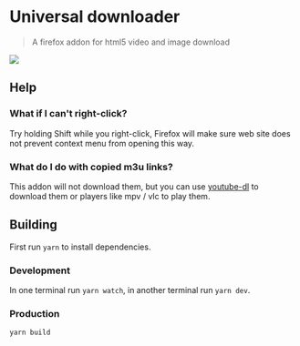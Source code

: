 # Universal downloader
> A firefox addon for html5 video and image download

[![](https://img.shields.io/amo/users/universal-downloader.svg)](https://addons.mozilla.org/en-US/firefox/addon/universal-downloader/)

## Help

### What if I can't right-click?

Try holding Shift while you right-click, Firefox will make sure web site does not prevent context menu from opening this way.

### What do I do with copied m3u links?

This addon will not download them, but you can use [youtube-dl](https://rg3.github.io/youtube-dl/) to download them or players like mpv / vlc to play them.

## Building

First run `yarn` to install dependencies.

### Development

In one terminal run `yarn watch`, in another terminal run `yarn dev`.

### Production

`yarn build`
